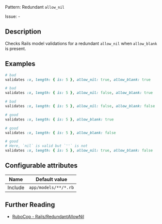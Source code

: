 Pattern: Redundant `allow_nil`

Issue: -

## Description

Checks Rails model validations for a redundant `allow_nil` when `allow_blank` is present.

## Examples

```ruby
# bad
validates :x, length: { is: 5 }, allow_nil: true, allow_blank: true

# bad
validates :x, length: { is: 5 }, allow_nil: false, allow_blank: true

# bad
validates :x, length: { is: 5 }, allow_nil: false, allow_blank: false

# good
validates :x, length: { is: 5 }, allow_blank: true

# good
validates :x, length: { is: 5 }, allow_blank: false

# good
# Here, `nil` is valid but `''` is not
validates :x, length: { is: 5 }, allow_nil: true, allow_blank: false
```

## Configurable attributes

Name | Default value
--- | ---
Include | `app/models/**/*.rb`

## Further Reading

* [RuboCop - Rails/RedundantAllowNil](https://github.com/rubocop-hq/rubocop-rails/tree/master/lib/rubocop/cop/rails#railsredundantallownil)
